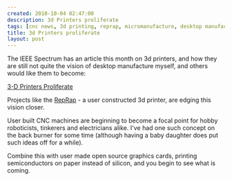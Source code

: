 ```yaml
---
created: 2010-10-04 02:47:00
description: 3d Printers proliferate
tags: [cnc news, 3d printing, reprap, micromanufacture, desktop manufacture, microfabrication, fabrication]
title: 3d Printers proliferate
layout: post
---
```

The IEEE Spectrum has an article this month on 3d printers, and how they are still not quite the vision of desktop manufacture myself, and others would like them to become:

[3-D Printers Proliferate](http://spectrum.ieee.org/robotics/diy/3d-printers-proliferate)

Projects like the [RepRap](http://reprap.org/wiki/Main_Page) - a user constructed 3d printer, are edging this vision closer.

User built CNC machines are beginning to become a focal point for hobby roboticists, tinkerers and electricians alike. I've had one such concept on the back burner for some time (although having a baby daughter does put such ideas off for a while).

Combine this with user made open source graphics cards, printing semiconductors on paper instead of silicon, and you begin to see what is coming.
